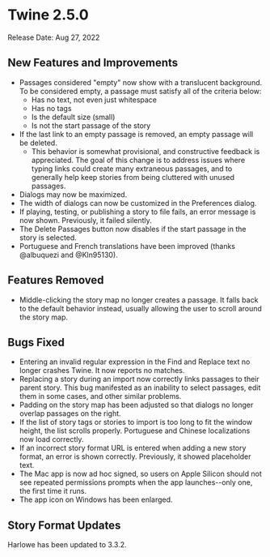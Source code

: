 # Twine 2.5.0

Release Date: Aug 27, 2022

## New Features and Improvements

- Passages considered "empty" now show with a translucent background. To be considered empty, a passage must satisfy all of the criteria below:
  - Has no text, not even just whitespace
  - Has no tags
  - Is the default size (small)
  - Is not the start passage of the story
- If the last link to an empty passage is removed, an empty passage will be deleted.
  - This behavior is somewhat provisional, and constructive feedback is appreciated. The goal of this change is to address issues where typing links could create many extraneous passages, and to generally help keep stories from being cluttered with unused passages.
- Dialogs may now be maximized.
- The width of dialogs can now be customized in the Preferences dialog.
- If playing, testing, or publishing a story to file fails, an error message is now shown. Previously, it failed silently.
- The Delete Passages button now disables if the start passage in the story is selected.
- Portuguese and French translations have been improved (thanks @albuquezi and @Kln95130).

## Features Removed

- Middle-clicking the story map no longer creates a passage. It falls back to the default behavior instead, usually allowing the user to scroll around the story map.

## Bugs Fixed

- Entering an invalid regular expression in the Find and Replace text no longer crashes Twine. It now reports no matches.
- Replacing a story during an import now correctly links passages to their parent story. This bug manifested as an inability to select passages, edit them in some cases, and other similar problems.
- Padding on the story map has been adjusted so that dialogs no longer overlap passages on the right.
- If the list of story tags or stories to import is too long to fit the window height, the list scrolls properly.
Portuguese and Chinese localizations now load correctly.
- If an incorrect story format URL is entered when adding a new story format, an error is shown correctly. Previously, it showed placeholder text.
- The Mac app is now ad hoc signed, so users on Apple Silicon should not see repeated permissions prompts when the app launches--only one, the first time it runs.
- The app icon on Windows has been enlarged.

## Story Format Updates

Harlowe has been updated to 3.3.2.

